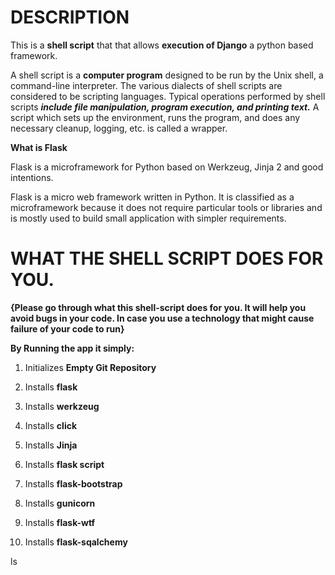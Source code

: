 # DESCRIPTION

This is a **shell script** that that allows **execution of Django** a python based framework.

A shell script is a **computer program** designed to be run by the Unix shell, a command-line interpreter. The various dialects of shell scripts are considered to be scripting languages. Typical operations performed by shell scripts ***include file manipulation, program execution, and printing text.*** A script which sets up the environment, runs the program, and does any necessary cleanup, logging, etc. is called a wrapper.

**What is Flask**

Flask is a microframework for Python based on Werkzeug, Jinja 2 and good intentions.

Flask is a micro web framework written in Python. It is classified as a microframework because it does not require particular tools or libraries and is mostly used to build small application with simpler requirements.

# WHAT THE SHELL SCRIPT DOES FOR YOU.

**{Please go through what this shell-script does for you. It will help you avoid bugs in your code. In case you use a technology that might cause failure of your code to run}**

**By Running the app it simply:**

1. Initializes **Empty Git Repository**

2. Installs **flask**

3. Installs **werkzeug**

4. Installs **click**

5. Installs **Jinja**

6. Installs **flask script**

7. Installs **flask-bootstrap**

8. Installs **gunicorn**

9. Installs **flask-wtf**

10. Installs **flask-sqalchemy**

ls


